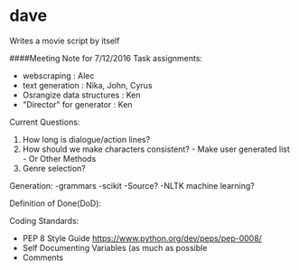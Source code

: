 # dave
Writes a movie script by itself

####Meeting Note for 7/12/2016
Task assignments:
  - webscraping               : Alec
  - text generation           : Nika, John, Cyrus
  - Osrangize data structures : Ken 
  - "Director" for generator  : Ken

Current Questions:
  1.  How long is dialogue/action lines?
  2.  How should we make characters consistent?
    - Make user generated list
    - Or Other Methods
  3.  Genre selection?

Generation:
  -grammars
  -scikit
  -Source?
  -NLTK machine learning?

Definition of Done(DoD):


Coding Standards:
  - PEP 8 Style Guide https://www.python.org/dev/peps/pep-0008/
  - Self Documenting Variables (as much as possible
  - Comments
